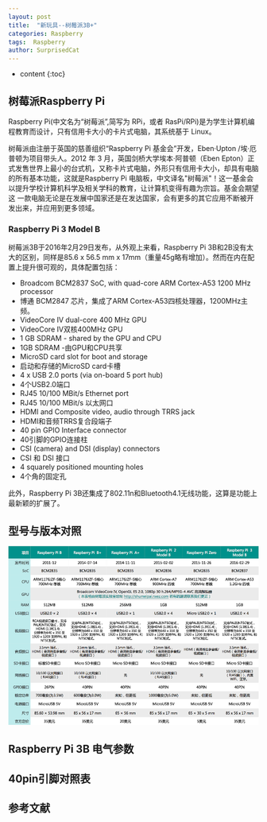 ```yaml
---
layout: post
title:  "新玩具--树莓派3B+"
categories: Raspberry
tags:  Raspberry
author: SurprisedCat
---
```


* content
{:toc}

## 树莓派Raspberry Pi ##

Raspberry Pi(中文名为“树莓派”,简写为 RPi，或者 RasPi/RPi)是为学生计算机编程教育而设计，只有信用卡大小的卡片式电脑，其系统基于 Linux。

树莓派由注册于英国的慈善组织“Raspberry Pi 基金会”开发，Eben·Upton /埃·厄普顿为项目带头人。2012 年 3 月，英国剑桥大学埃本·阿普顿（Eben Epton）正式发售世界上最小的台式机，又称卡片式电脑，外形只有信用卡大小，却具有电脑的所有基本功能，这就是Raspberry Pi 电脑板，中文译名"树莓派"！这一基金会以提升学校计算机科学及相关学科的教育，让计算机变得有趣为宗旨。基金会期望这 一款电脑无论是在发展中国家还是在发达国家，会有更多的其它应用不断被开发出来，并应用到更多领域。

### Raspberry Pi 3 Model B ###

树莓派3B于2016年2月29日发布，从外观上来看，Raspberry Pi 3B和2B没有太大的区别，同样是85.6 x 56.5 mm x 17mm（重量45g略有增加）。然而在内在配置上提升很可观的，具体配置包括：

* Broadcom BCM2837 SoC, with quad-core ARM Cortex-A53 1200 MHz processor
* 博通 BCM2847 芯片，集成了ARM Cortex-A53四核处理器，1200MHz主频。
* VideoCore IV dual-core 400 MHz GPU
* VideoCore IV双核400MHz GPU
* 1 GB SDRAM - shared by the GPU and CPU
* 1GB SDRAM -由GPU和CPU共享
* MicroSD card slot for boot and storage
* 启动和存储的MicroSD card卡槽
* 4 x USB 2.0 ports (via on-board 5 port hub)
* 4个USB2.0端口
* RJ45 10/100 MBit/s Ethernet port
* RJ45 10/100 MBit/s 以太网口
* HDMI and Composite video, audio through TRRS jack
* HDMI和音频TRRS复合段端子
* 40 pin GPIO Interface connector
* 40引脚的GPIO连接柱
* CSI (camera) and DSI (display) connectors
* CSI 和 DSI 接口
* 4 squarely positioned mounting holes
* 4个角的固定孔

此外，Raspberry Pi 3B还集成了802.11n和Bluetooth4.1无线功能，这算是功能上最新颖的扩展了。

## 型号与版本对照 ##

![树莓派型号对比图]( /assets/raspberrypi-version-compare.png)

## Raspberry Pi 3B 电气参数 ##



## 40pin引脚对照表 ##

## 参考文献 ##